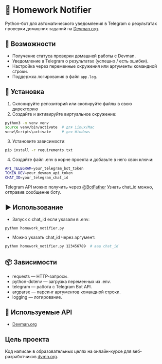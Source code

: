 # 🤖 Homework Notifier

Python-бот для автоматического уведомления в Telegram о результатах проверки домашних заданий на [Devman.org](https://dvmn.org/).

## 🚀 Возможности

- Получение статуса проверки домашней работы с Devman.
- Уведомление в Telegram о результатах (успешно / есть ошибки).
- Настройка через переменные окружения или аргументы командной строки.
- Поддержка логирования в файл `app.log`.

## 🔧 Установка

1. Склонируйте репозиторий или скопируйте файлы в свою директорию
2. Создайте и активируйте виртуальное окружение:

```bash
python3 -m venv venv
source venv/bin/activate  # для Linux/Mac
venv\Scripts\activate     # для Windows
```

3. Установите зависимости:

```bash
pip install -r requirements.txt
```

4. Создайте файл .env в корне проекта и добавьте в него свои ключи:

```bash
API_TELEGRAM=your_telegram_bot_token
TOKEN_DEV=your_devman_api_token
CHAT_ID=your_telegram_chat_id
```
Telegram API можно получить через [@BotFather](https://t.me/BotFather)
Узнать chat_id можно, отправив сообщение боту.

## ▶️ Использование

- Запуск с chat_id если указали в .env:

```bash
python homework_notifier.py
```

- Можно указать chat_id через аргумент:

```bash
python homework_notifier.py 123456789  # ваш chat_id
```


## 📦 Зависимости
- requests — HTTP-запросы.
- python-dotenv — загрузка переменных из .env.
- telegram — работа с Telegram Bot API.
- argparse — парсинг аргументов командной строки.
- logging — логирование.

## 🔗 Используемые API

- [Devman.org](https://dvmn.org/api/docs/)

## Цель проекта

Код написан в образовательных целях на онлайн-курсе для веб-разработчиков [dvmn.org](https://dvmn.org).


